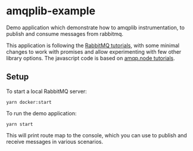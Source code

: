 # amqplib-example

Demo application which demonstrate how to amqplib instrumentation, to publish and consume messages from rabbitmq.

This application is following the [RabbitMQ tutorials](https://www.rabbitmq.com/getstarted.html), with some minimal changes to work with promises and allow experimenting with few other library options. The javascript code is based on [amqp.node tutorials](https://github.com/squaremo/amqp.node/tree/main/examples/tutorials).

## Setup
To start a local RabbitMQ server: 
```
yarn docker:start
```

To run the demo application:
```
yarn start
```
This will print route map to the console, which you can use to publish and receive messages in various scenarios.

